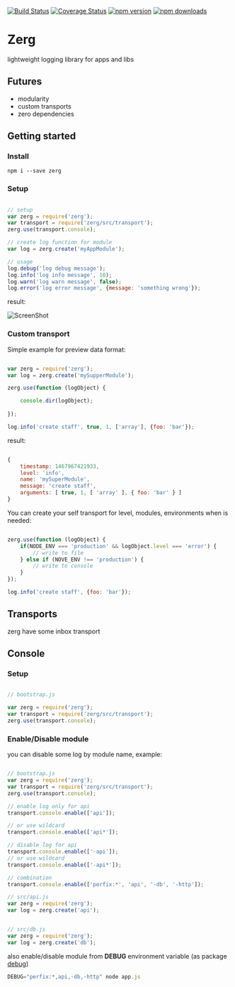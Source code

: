[![Build Status](https://travis-ci.org/ahiipsa/zerg.svg?branch=master)](https://travis-ci.org/ahiipsa/zerg)
[![Coverage Status](https://coveralls.io/repos/github/ahiipsa/zerg/badge.svg?branch=master)](https://coveralls.io/github/ahiipsa/zerg?branch=master)
[![npm version](https://badge.fury.io/js/zerg.svg)](https://badge.fury.io/js/zerg)
[![npm downloads](https://img.shields.io/npm/dm/zerg.svg)](https://www.npmjs.com/package/zerg)

# Zerg

lightweight logging library for apps and libs

## Futures

- modularity 
- custom transports
- zero dependencies


## Getting started

### Install

`npm i --save zerg`

### Setup

```js

// setup
var zerg = require('zerg');
var transport = require('zerg/src/transport');
zerg.use(transport.console);

// create log function for module
var log = zerg.create('myAppModule');

// usage
log.debug('log debug message');
log.info('log info message', 10);
log.warn('log warn message', false);
log.error('log error message', {message: 'something wrong'});

```

result:

![ScreenShot](https://raw.github.com/ahiipsa/zerg/master/example/example.png)

### Custom transport


Simple example for preview data format:

```js

var zerg = require('zerg');
var log = zerg.create('mySupperModule');

zerg.use(function (logObject) {

    console.dir(logObject);
    
});

log.info('create staff', true, 1, ['array'], {foo: 'bar'});

```

result:

```js

{
    timestamp: 1467967421933,
    level: 'info',
    name: 'mySuperModule',
    message: 'create staff',
    arguments: [ true, 1, [ 'array' ], { foo: 'bar' } ]
}

```

You can create your self transport for level, modules, environments
when is needed:

```js

zerg.use(function (logObject) {
    if(NODE_ENV === 'production' && logObject.level === 'error') {
        // write to file
    } else if (NOVE_ENV !== 'production') {
        // write to console
    }
});

log.info('create staff', {foo: 'bar'});

```


## Transports

zerg have some inbox transport 

## Console

### Setup

```js

// bootstrap.js

var zerg = require('zerg');
var transport = require('zerg/src/transport');
zerg.use(transport.console);

```

### Enable/Disable module

you can disable some log by module name, example:

```js

// bootstrap.js
var zerg = require('zerg');
var transport = require('zerg/src/transport');
zerg.use(transport.console);

// enable log only for api
transport.console.enable(['api']);

// or use wildcard 
transport.console.enable(['api*']);

// disable log for api
transport.console.enable(['-api']);
// or use wildcard
transport.console.enable(['-api*']);

// combination
transport.console.enable(['perfix:*', 'api', '-db', '-http']);

// src/api.js
var zerg = require('zerg');
var log = zerg.create('api');


// src/db.js
var zerg = require('zerg');
var log = zerg.create('db');

```

also enable/disable module from **DEBUG** environment variable
(as package [debug](https://www.npmjs.com/package/debug#wildcards)) 

```js
DEBUG="perfix:*,api,-db,-http" node app.js
```